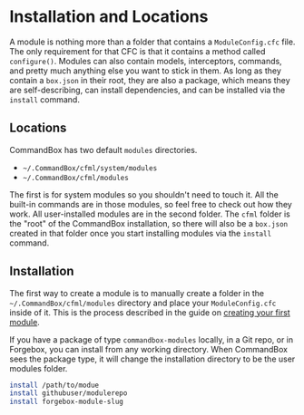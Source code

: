 # Installation and Locations

A module is nothing more than a folder that contains a `ModuleConfig.cfc` file.  The only requirement for that CFC is that it contains a method called `configure()`.  Modules can also contain models, interceptors, commands, and pretty much anything else you want to stick in them.  As long as they contain a `box.json` in their root, they are also a package, which means they are self-describing, can install dependencies, and can be installed via the `install` command.

## Locations

CommandBox has two default `modules` directories.  

* `~/.CommandBox/cfml/system/modules`
* `~/.CommandBox/cfml/modules`

The first is for system modules so you shouldn't need to touch it.  All the built-in commands are in those modules, so feel free to check out how they work.  All user-installed modules are in the second folder.  The `cfml` folder is the "root" of the CommandBox installation, so there will also be a `box.json` created in that folder once you start installing modules via the `install` command.


## Installation

The first way to create a module is to manually create a folder in the `~/.CommandBox/cfml/modules` directory and place your `ModuleConfig.cfc` inside of it.  This is the process described in the guide on [creating your first module](/developing/modules/developing_modules.md).

If you have a package of type `commandbox-modules` locally, in a Git repo, or in Forgebox, you can install from any working directory.  When CommandBox sees the package type, it will change the installation directory to be the user modules folder.

```bash
install /path/to/modue
install githubuser/modulerepo
install forgebox-module-slug
```